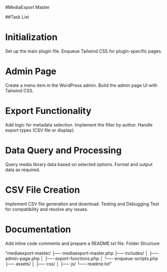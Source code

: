 #MediaExport Master

##Task List

# Initialization

Set up the main plugin file.
Enqueue Tailwind CSS for plugin-specific pages.
# Admin Page

Create a menu item in the WordPress admin.
Build the admin page UI with Tailwind CSS.

# Export Functionality

Add logic for metadata selection.
Implement the filter by author.
Handle export types (CSV file or display).

# Data Query and Processing

Query media library data based on selected options.
Format and output data as required.

# CSV File Creation

Implement CSV file generation and download.
Testing and Debugging
Test for compatibility and resolve any issues.

# Documentation

Add inline code comments and prepare a README.txt file.
Folder Structure

"mediaexport-master/
├── mediaexport-master.php
├── includes/
│   ├── admin-page.php
│   ├── export-functions.php
│   └── enqueue-scripts.php
├── assets/
│   ├── css/
│   ├── js/
└── readme.txt"
